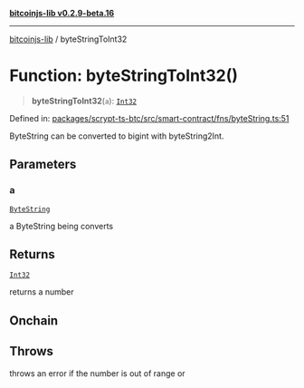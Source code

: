 [**bitcoinjs-lib v0.2.9-beta.16**](../README.md)

***

[bitcoinjs-lib](../README.md) / byteStringToInt32

# Function: byteStringToInt32()

> **byteStringToInt32**(`a`): [`Int32`](../type-aliases/Int32.md)

Defined in: [packages/scrypt-ts-btc/src/smart-contract/fns/byteString.ts:51](https://github.com/sCrypt-Inc/scrypt-btc-mono/blob/7d2760b2d3565565fcb011792878d3764e0701be/packages/scrypt-ts-btc/src/smart-contract/fns/byteString.ts#L51)

ByteString can be converted to bigint with byteString2Int.

## Parameters

### a

[`ByteString`](../type-aliases/ByteString.md)

a ByteString being converts

## Returns

[`Int32`](../type-aliases/Int32.md)

returns a number

## Onchain

## Throws

throws an error if the number is out of range or
